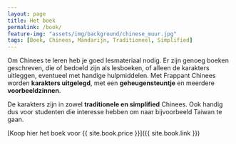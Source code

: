 ```yaml
---
layout: page
title: Het boek
permalink: /book/
feature-img: "assets/img/background/chinese_muur.jpg"
tags: [Boek, Chinees, Mandarijn, Traditioneel, Simplified]
---
```


Om Chinees te leren heb je goed lesmateriaal nodig. 
Er zijn genoeg boeken geschreven, die of bedoeld zijn als lesboeken, of alleen de karakters uitleggen, eventueel met handige hulpmiddelen.
Met Frappant Chinees worden **karakters uitgelegd**, met een **geheugensteuntje** en meerdere **voorbeeldzinnen**.

De karakters zijn in zowel **traditionele en simplified** Chinees. 
Ook handig dus voor studenten die interesse hebben om naar bijvoorbeeld Taiwan te gaan.

[Koop hier het boek voor {{ site.book.price }}]({{ site.book.link }})
